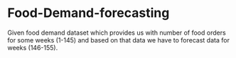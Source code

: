 # Food-Demand-forecasting
Given food demand dataset which provides us with number of food orders for some weeks (1-145) and based on that data we have to forecast data for weeks (146-155).

